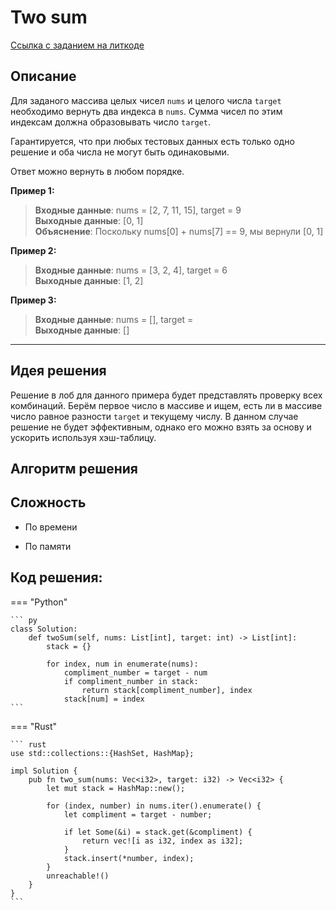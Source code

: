 # Two sum

[Ссылка с заданием на литкоде](https://leetcode.com/problems/two-sum)


## Описание

Для заданого массива целых чисел `nums` и целого числа `target` необходимо вернуть два индекса в `nums`. Сумма чисел по этим индексам должна образовывать число `target`.

Гарантируется, что при любых тестовых данных есть только одно решение и оба числа не могут быть одинаковыми.

Ответ можно вернуть в любом порядке.

**Пример 1:**  
> **Входные данные**: nums = [2, 7, 11, 15], target = 9  
> **Выходные данные**:  [0, 1]  
> **Объяснение**: Поскольку nums[0] + nums[7] == 9, мы вернули [0, 1]

**Пример 2:**
> **Входные данные**: nums = [3, 2, 4], target = 6  
> **Выходные данные**:  [1, 2]

**Пример 3:**
> **Входные данные**: nums = [], target =    
> **Выходные данные**: []  

---

## Идея решения
Решение в лоб для данного примера будет представлять проверку всех комбинаций. Берём первое число в массиве и ищем, есть ли в массиве число равное разности `target` и текущему числу. В данном случае решение не будет эффективным, однако его можно взять за основу и ускорить используя хэш-таблицу.

## Алгоритм решения


## Сложность

* По времени

* По памяти

## Код решения:

=== "Python"
    
    ``` py
    class Solution:
        def twoSum(self, nums: List[int], target: int) -> List[int]:
            stack = {}
    
            for index, num in enumerate(nums):
                compliment_number = target - num
                if compliment_number in stack:
                    return stack[compliment_number], index
                stack[num] = index
    ```

=== "Rust"
    
    ``` rust
    use std::collections::{HashSet, HashMap};
    
    impl Solution {
        pub fn two_sum(nums: Vec<i32>, target: i32) -> Vec<i32> {
            let mut stack = HashMap::new();
    
            for (index, number) in nums.iter().enumerate() {
                let compliment = target - number;
    
                if let Some(&i) = stack.get(&compliment) {
                    return vec![i as i32, index as i32];
                }
                stack.insert(*number, index);
            }
            unreachable!()
        }
    }
    ```
